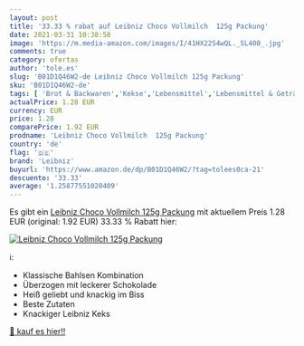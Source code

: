 ```yaml
---
layout: post
title: '33.33 % rabat auf Leibniz Choco Vollmilch  125g Packung'
date: 2021-03-31 10:38:58
image: 'https://m.media-amazon.com/images/I/41HX22S4wQL._SL400_.jpg'
comments: true
category: ofertas
author: 'tole.es'
slug: 'B01D1Q46W2-de Leibniz Choco Vollmilch 125g Packung'
sku: 'B01D1Q46W2-de'
tags: [ 'Brot & Backwaren','Kekse','Lebensmittel','Lebensmittel & Getränke','leibniz', ]
actualPrice: 1.28 EUR
currency: EUR
price: 1.28
comparePrice: 1.92 EUR
prodname: 'Leibniz Choco Vollmilch  125g Packung'
country: 'de'
flag: '🇩🇪'
brand: 'Leibniz'
buyurl: 'https://www.amazon.de/dp/B01D1Q46W2/?tag=tolees0ca-21'
descuento: '33.33'
average: '1.25877551020409'
---
```


Es gibt ein [Leibniz Choco Vollmilch  125g Packung](https://www.amazon.de/dp/B01D1Q46W2/?tag=tolees0ca-21) mit aktuellem Preis 1.28 EUR (original: 1.92 EUR) 33.33 % Rabatt hier:

[![Leibniz Choco Vollmilch  125g Packung](https://m.media-amazon.com/images/I/41HX22S4wQL._SL400_.jpg)](https://www.amazon.de/dp/B01D1Q46W2/?tag=tolees0ca-21)

ℹ️:

- Klassische Bahlsen Kombination
- Überzogen mit leckerer Schokolade
- Heiß geliebt und knackig im Biss
- Beste Zutaten
- Knackiger Leibniz Keks

[🛒 kauf es hier!!](https://www.amazon.de/dp/B01D1Q46W2/?tag=tolees0ca-21)
